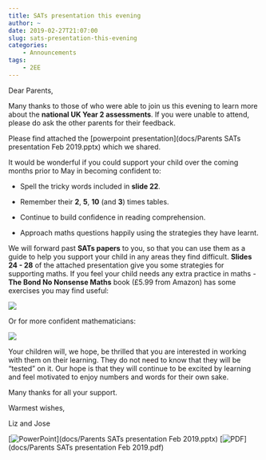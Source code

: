 ```yaml
---
title: SATs presentation this evening
author: ~
date: 2019-02-27T21:07:00
slug: sats-presentation-this-evening
categories:
    - Announcements
tags:
    - 2EE
---
```


Dear Parents,

Many thanks to those of who were able to join us this evening to learn more about the **national UK Year 2 assessments**. If you were unable to attend, please do ask the other parents for their feedback.  

Please find attached the [powerpoint presentation](docs/Parents SATs presentation Feb 2019.pptx) which we shared. 

It would be wonderful if you could support your child over the coming months prior to May in becoming confident to:

* Spell the tricky words included in **slide 22**.

* Remember their **2**, **5**, **10** (and **3**) times tables.

* Continue to build confidence in reading comprehension.

* Approach maths questions happily using the strategies they have learnt.

We will forward past **SATs papers** to you, so that you can use them as a guide to help you support your child in any areas they find difficult. **Slides 24 - 28** of the attached presentation give you some strategies for supporting maths. If you feel your child needs any extra practice in maths - **The Bond No Nonsense Maths** book (£5.99 from Amazon) has some exercises you may find useful: 

[![](images/noNonesenseMaths6to7.jpg)](https://www.amazon.co.uk/Bond-Maths-Nonsense-6-7-years/dp/0192740466)

Or for more confident mathematicians: 

[![](images/noNonesenseMaths7to8.jpg)](https://www.amazon.co.uk/Bond-Maths-Nonsense-7-8-years/dp/0192740474/ref=pd_sim_14_6?_encoding=UTF8&psc=1&refRID=4QDY818N48VC9C8MP202)

Your children will, we hope, be thrilled that you are interested in working with them on their learning.  They do not need to know that they will be “tested” on it. Our hope is that they will continue to be excited by learning and feel motivated to enjoy numbers and words for their own sake.

Many thanks for all your support.

Warmest wishes,

Liz and Jose


[![PowerPoint](images/sats.png)](docs/Parents SATs presentation Feb 2019.pptx)
[![PDF](images/sats.png)](docs/Parents SATs presentation Feb 2019.pdf)
